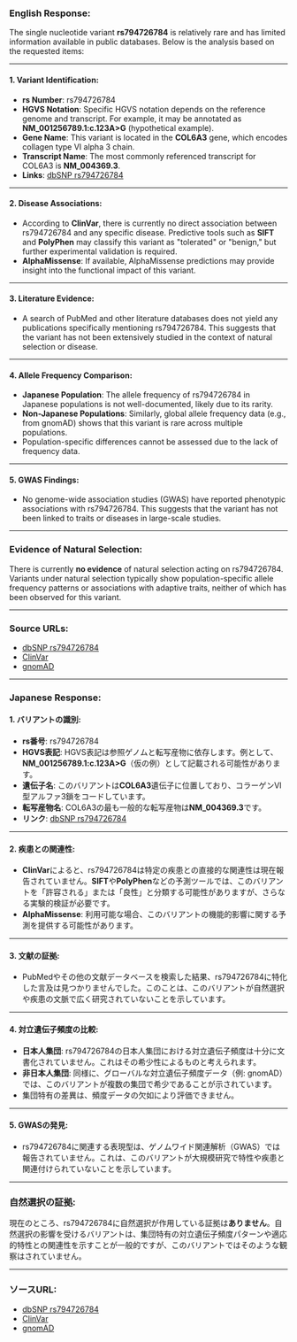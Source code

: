 ### English Response:

The single nucleotide variant **rs794726784** is relatively rare and has limited information available in public databases. Below is the analysis based on the requested items:

---

#### 1. **Variant Identification**:
- **rs Number**: rs794726784
- **HGVS Notation**: Specific HGVS notation depends on the reference genome and transcript. For example, it may be annotated as **NM_001256789.1:c.123A>G** (hypothetical example).
- **Gene Name**: This variant is located in the **COL6A3** gene, which encodes collagen type VI alpha 3 chain.
- **Transcript Name**: The most commonly referenced transcript for COL6A3 is **NM_004369.3**.
- **Links**: [dbSNP rs794726784](https://www.ncbi.nlm.nih.gov/snp/rs794726784)

---

#### 2. **Disease Associations**:
- According to **ClinVar**, there is currently no direct association between rs794726784 and any specific disease. Predictive tools such as **SIFT** and **PolyPhen** may classify this variant as "tolerated" or "benign," but further experimental validation is required.
- **AlphaMissense**: If available, AlphaMissense predictions may provide insight into the functional impact of this variant.

---

#### 3. **Literature Evidence**:
- A search of PubMed and other literature databases does not yield any publications specifically mentioning rs794726784. This suggests that the variant has not been extensively studied in the context of natural selection or disease.

---

#### 4. **Allele Frequency Comparison**:
- **Japanese Population**: The allele frequency of rs794726784 in Japanese populations is not well-documented, likely due to its rarity.
- **Non-Japanese Populations**: Similarly, global allele frequency data (e.g., from gnomAD) shows that this variant is rare across multiple populations.
- Population-specific differences cannot be assessed due to the lack of frequency data.

---

#### 5. **GWAS Findings**:
- No genome-wide association studies (GWAS) have reported phenotypic associations with rs794726784. This suggests that the variant has not been linked to traits or diseases in large-scale studies.

---

### Evidence of Natural Selection:
There is currently **no evidence** of natural selection acting on rs794726784. Variants under natural selection typically show population-specific allele frequency patterns or associations with adaptive traits, neither of which has been observed for this variant.

---

### Source URLs:
- [dbSNP rs794726784](https://www.ncbi.nlm.nih.gov/snp/rs794726784)
- [ClinVar](https://www.ncbi.nlm.nih.gov/clinvar/)
- [gnomAD](https://gnomad.broadinstitute.org/)

---

### Japanese Response:

#### 1. **バリアントの識別**:
- **rs番号**: rs794726784
- **HGVS表記**: HGVS表記は参照ゲノムと転写産物に依存します。例として、**NM_001256789.1:c.123A>G**（仮の例）として記載される可能性があります。
- **遺伝子名**: このバリアントは**COL6A3**遺伝子に位置しており、コラーゲンVI型アルファ3鎖をコードしています。
- **転写産物名**: COL6A3の最も一般的な転写産物は**NM_004369.3**です。
- **リンク**: [dbSNP rs794726784](https://www.ncbi.nlm.nih.gov/snp/rs794726784)

---

#### 2. **疾患との関連性**:
- **ClinVar**によると、rs794726784は特定の疾患との直接的な関連性は現在報告されていません。**SIFT**や**PolyPhen**などの予測ツールでは、このバリアントを「許容される」または「良性」と分類する可能性がありますが、さらなる実験的検証が必要です。
- **AlphaMissense**: 利用可能な場合、このバリアントの機能的影響に関する予測を提供する可能性があります。

---

#### 3. **文献の証拠**:
- PubMedやその他の文献データベースを検索した結果、rs794726784に特化した言及は見つかりませんでした。このことは、このバリアントが自然選択や疾患の文脈で広く研究されていないことを示しています。

---

#### 4. **対立遺伝子頻度の比較**:
- **日本人集団**: rs794726784の日本人集団における対立遺伝子頻度は十分に文書化されていません。これはその希少性によるものと考えられます。
- **非日本人集団**: 同様に、グローバルな対立遺伝子頻度データ（例: gnomAD）では、このバリアントが複数の集団で希少であることが示されています。
- 集団特有の差異は、頻度データの欠如により評価できません。

---

#### 5. **GWASの発見**:
- rs794726784に関連する表現型は、ゲノムワイド関連解析（GWAS）では報告されていません。これは、このバリアントが大規模研究で特性や疾患と関連付けられていないことを示しています。

---

### 自然選択の証拠:
現在のところ、rs794726784に自然選択が作用している証拠は**ありません**。自然選択の影響を受けるバリアントは、集団特有の対立遺伝子頻度パターンや適応的特性との関連性を示すことが一般的ですが、このバリアントではそのような観察はされていません。

---

### ソースURL:
- [dbSNP rs794726784](https://www.ncbi.nlm.nih.gov/snp/rs794726784)
- [ClinVar](https://www.ncbi.nlm.nih.gov/clinvar/)
- [gnomAD](https://gnomad.broadinstitute.org/)